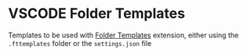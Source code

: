 # VSCODE Folder Templates

Templates to be used with [Folder Templates](https://marketplace.visualstudio.com/items?itemName=Huuums.vscode-fast-folder-structure) extension, either using the `.fttemplates` folder or the `settings.json` file

